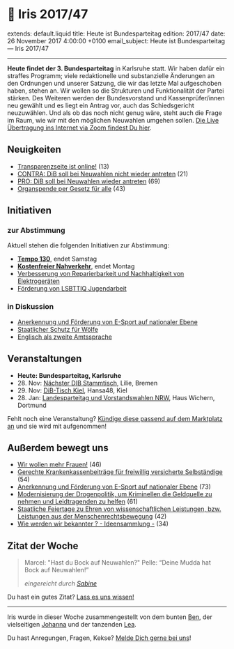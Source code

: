 # 🌈 Iris 2017/47
extends: default.liquid
title: Heute ist Bundesparteitag
edition: 2017/47
date: 26 November 2017 4:00:00 +0100
email_subject: Heute ist Bundesparteitag — Iris 2017/47

---

**Heute findet der 3. Bundesparteitag** in Karlsruhe statt. Wir haben dafür ein straffes Programm; viele redaktionelle und substanzielle Änderungen an den Ordnungen und unserer Satzung, die wir das letzte Mal aufgeschoben haben, stehen an. Wir wollen so die Strukturen und Funktionalität der Partei stärken. Des Weiteren werden der Bundesvorstand und Kassenprüfer/innen neu gewählt und es liegt ein Antrag vor, auch das Schiedsgericht neuzuwählen. Und als ob das noch nicht genug wäre, steht auch die Frage im Raum, wie wir mit den möglichen Neuwahlen umgehen sollen. [Die Live Übertragung ins Internet via Zoom findest Du hier](https://marktplatz.bewegung.jetzt/t/film-strip-film-strip-film-strip-live-stream-film-strip-film-strip-film-strip/12074).

## Neuigkeiten

 - [Transparenzseite ist online!](https://marktplatz.bewegung.jetzt/t/transparenzseite-ist-online/12014) (13)
 - [CONTRA: DiB soll bei Neuwahlen nicht wieder antreten](https://marktplatz.bewegung.jetzt/t/contra-dib-soll-bei-neuwahlen-nicht-wieder-antreten/11799) (21)
 - [PRO: DiB soll bei Neuwahlen wieder antreten](https://marktplatz.bewegung.jetzt/t/pro-dib-soll-bei-neuwahlen-wieder-antreten/11798) (69)
 - [Organspende per Gesetz für alle](https://marktplatz.bewegung.jetzt/t/organspende-per-gesetz-fuer-alle/11744) (43)

## Initiativen

### zur Abstimmung
Aktuell stehen die folgenden Initiativen zur Abstimmung:

 - **[Tempo 130](https://abstimmen.bewegung.jetzt/initiative/156-tempo-130)**, endet Samstag
 - **[Kostenfreier Nahverkehr](https://abstimmen.bewegung.jetzt/initiative/152-kostenfreier-nahverkehr)**, endet Montag
 - [Verbesserung von Reparierbarkeit und Nachhaltigkeit von Elektrogeräten](https://abstimmen.bewegung.jetzt/initiative/163-verbesserung-von-reparierbarkeit-und-nachhaltigkeit-von-elektrogeraten)
 - [Förderung von LSBTTIQ Jugendarbeit](https://abstimmen.bewegung.jetzt/initiative/155-forderung-von-lsbttiq-jugendarbeit)

### in Diskussion
 - [Anerkennung und Förderung von E-Sport auf nationaler Ebene](https://abstimmen.bewegung.jetzt/initiative/171-anerkennung-und-forderung-von-e-sport-auf-nationaler-ebene)
 - [Staatlicher Schutz für Wölfe](https://abstimmen.bewegung.jetzt/initiative/168-staatlicher-schutz-fur-wolfe)
 - [Englisch als zweite Amtssprache](https://abstimmen.bewegung.jetzt/initiative/170-englisch-als-zweite-amtssprache)



## Veranstaltungen

 - **Heute: Bundesparteitag, Karlsruhe**
 - 28.&nbsp;Nov: [Nächster DIB Stammtisch](https://marktplatz.bewegung.jetzt/t/naechster-dib-stammtisch/9919), Lilie, Bremen
 - 29.&nbsp;Nov: [DiB-Tisch Kiel](https://marktplatz.bewegung.jetzt/t/dib-tisch-kiel-am-29-11-2017/11908), Hansa48, Kiel
 - 28.&nbsp;Jan: [Landesparteitag und Vorstandswahlen NRW](https://marktplatz.bewegung.jetzt/t/landesparteitag-und-vorstandswahlen-nrw-dib-spirit/9965), Haus Wichern, Dortmund


Fehlt noch eine Veranstaltung? [Kündige diese passend auf dem Marktplatz an](https://marktplatz.bewegung.jetzt/t/veranstaltungen-fuer-iris-ankuendigen/11128?source_topic_id=2720) und sie wird mit aufgenommen!

## Außerdem bewegt uns

 - [Wir wollen mehr Frauen!](https://marktplatz.bewegung.jetzt/t/wir-wollen-mehr-frauen/10512) (46)
 - [Gerechte Krankenkassenbeiträge für freiwillig versicherte Selbständige](https://marktplatz.bewegung.jetzt/t/gerechte-krankenkassenbeitraege-fuer-freiwillig-versicherte-selbstaendige/10332) (54)
 - [Anerkennung und Förderung von E-Sport auf nationaler Ebene](https://marktplatz.bewegung.jetzt/t/anerkennung-und-foerderung-von-e-sport-auf-nationaler-ebene/9908) (73)
 - [Modernisierung der Drogenpolitik, um Kriminellen die Geldquelle zu nehmen und Leidtragenden zu helfen](https://marktplatz.bewegung.jetzt/t/modernisierung-der-drogenpolitik-um-kriminellen-die-geldquelle-zu-nehmen-und-leidtragenden-zu-helfen/11207) (61)
 - [Staatliche Feiertage zu Ehren von wissenschaftlichen Leistungen, bzw. Leistungen aus der Menschenrechtsbewegung](https://marktplatz.bewegung.jetzt/t/staatliche-feiertage-zu-ehren-von-wissenschaftlichen-leistungen-bzw-leistungen-aus-der-menschenrechtsbewegung/10473) (42)
 - [Wie werden wir bekannter ? - Ideensammlung -](https://marktplatz.bewegung.jetzt/t/wie-werden-wir-bekannter-ideensammlung/9982) (34)


## Zitat der Woche

> Marcel: "Hast du Bock auf Neuwahlen?"
> Pelle: “Deine Mudda hat Bock auf Neuwahlen!”
>
> <cite> eingereicht durch [Sabine](https://marktplatz.bewegung.jetzt/u/Sabine)</cite>


Du hast ein gutes Zitat? [Lass es uns wissen!](https://marktplatz.bewegung.jetzt/t/lustige-dib-zitate/10175)


---

Iris wurde in dieser Woche zusammengestellt von dem bunten [Ben](https://marktplatz.bewegung.jetzt/u/Ben/), der vielseitigen [Johanna](https://marktplatz.bewegung.jetzt/u/Johanna/) und der tanzenden [Lea](https://marktplatz.bewegung.jetzt/u/Leia/).

Du hast Anregungen, Fragen, Kekse? [Melde Dich gerne bei uns](https://marktplatz.bewegung.jetzt/t/neu-iris-die-woechtliche-zusammenfasssung-zum-sonntagsbrunch/10990)!

